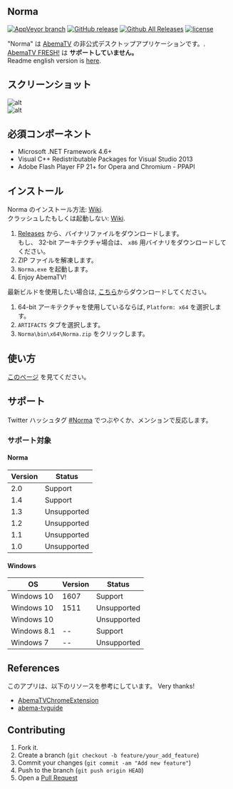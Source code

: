 Norma
----
[![AppVeyor branch](https://img.shields.io/appveyor/ci/fuyuno/norma/develop.svg?style=flat-square)](https://ci.appveyor.com/project/fuyuno/norma)
[![GitHub release](https://img.shields.io/github/release/fuyuno/norma.svg?maxAge=1800&style=flat-square)](https://github.com/fuyuno/Norma/releases/latest)
[![Github All Releases](https://img.shields.io/github/downloads/fuyuno/norma/total.svg?maxAge=1800&style=flat-square)](https://github.com/fuyuno/Norma/releases)
[![license](https://img.shields.io/github/license/fuyuno/norma.svg?maxAge=2592000&style=flat-square)](https://github.com/fuyuno/Norma/blob/develop/LICENSE)

"Norma" は [AbemaTV](https://abema.tv) の非公式デスクトップアプリケーションです。.  
[AbemaTV FRESH!](https://abemafresh.tv) は **サポートしていません。**  
Readme english version is [here](README.en.md).

## スクリーンショット
![alt](https://cloud.githubusercontent.com/assets/10832834/17477982/93b2d1a4-5da3-11e6-9d65-8af8b8d650b3.PNG)  
![alt](https://cloud.githubusercontent.com/assets/10832834/17478065/40cf7298-5da4-11e6-9203-69df4e8948a2.PNG)


## 必須コンポーネント

* Microsoft .NET Framework 4.6+
* Visual C++ Redistributable Packages for Visual Studio 2013
* Adobe Flash Player FP 21+ for Opera and Chromium - PPAPI


## インストール

Norma のインストール方法: [Wiki](https://github.com/fuyuno/Norma/wiki/How-to-install-Norma).  
クラッシュしたもしくは起動しない: [Wiki](https://github.com/fuyuno/Norma/wiki/Norma-has-been-crashed).


1. [Releases](https://github.com/fuyuno/Norma/releases) から、バイナリファイルをダウンロードします。 <br />
   もし、 32-bit アーキテクチャ場合は、 `x86` 用バイナリをダウンロードしてください。 
2. ZIP ファイルを解凍します。
3. `Norma.exe` を起動します。
4. Enjoy AbemaTV!

最新ビルドを使用したい場合は, [こちら](https://ci.appveyor.com/project/fuyuno/norma)からダウンロードしてください。   

1. 64-bit アーキテクチャを使用しているならば, `Platform: x64` を選択します。
2. `ARTIFACTS` タブを選択します。
3. `Norma\bin\x64\Norma.zip` をクリックします。


## 使い方
[このページ](https://github.com/fuyuno/Norma/wiki/How-to-use) を見てください。


## サポート
Twitter ハッシュタグ [#Norma](https://twitter.com/search?f=tweets&vertical=default&q=%23Norma%20lang%3Aja&src=typd) でつぶやくか、メンションで反応します。  

### サポート対象
#### Norma

| Version | Status      |
| ------- | ----------- |
| 2.0     | Support     |
| 1.4     | Support     |
| 1.3     | Unsupported |
| 1.2     | Unsupported |
| 1.1     | Unsupported |
| 1.0     | Unsupported |


#### Windows

| OS          | Version      | Status      |
| ----------- | ------------ | ----------- |
| Windows 10  | 1607         | Support     |
| Windows 10  | 1511         | Unsupported |
| Windows 10  |              | Unsupported |
| Windows 8.1 | --           | Support     |
| Windows 7   | --           | Unsupported | 


## References
このアプリは、以下のリソースを参考にしています。 
Very thanks!

* [AbemaTVChromeExtension](https://github.com/nakayuki805/AbemaTVChromeExtension)
* [abema-tvguide](https://github.com/fushihara/abema-tvguide)


## Contributing

1. Fork it.
2. Create a branch (`git checkout -b feature/your_add_feature`)
3. Commit your changes (`git commit -am "Add new feature"`)
4. Push to the branch (`git push origin HEAD`)
5. Open a [Pull Request](https://github.com/fuyuno/Norma/pulls)
